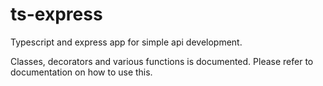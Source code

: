 # ts-express
Typescript and express app for simple api development.

Classes, decorators and various functions is documented. Please refer to documentation on how to use this.
